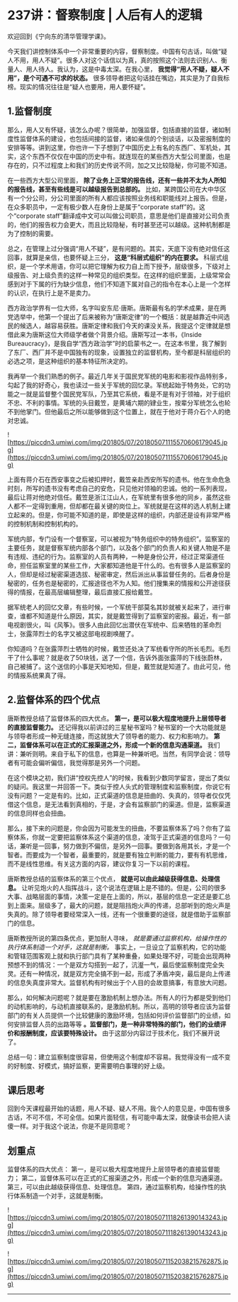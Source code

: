 # 237讲：督察制度 | 人后有人的逻辑

欢迎回到《宁向东的清华管理学课》。

今天我们讲控制体系中一个非常重要的内容，督察制度。中国有句古话，叫做“疑人不用，用人不疑”。很多人对这个话信以为真，真的按照这个法则去识别人、衡量人、用人待人。我认为，这是中毒太深。在我心里， **我觉得“用人不疑，疑人不用”，是个可遇不可求的状态。** 很多领导者把这句话挂在嘴边，其实是为了自我标榜。现实的情况往往是“疑人也要用，用人要怀疑”。

## 1.监督制度

那么，用人又有怀疑，该怎么办呢？很简单，加强监督，包括直接的监督，诸如制度性监督体系的建设，也包括间接的监督，诸如亲信的个别谈话，以及密报制度的安排等等。讲到这里，你也许一下子想到了中国历史上有名的东西厂、军机处，其实，这个东西不仅仅在中国的历史中有。就连现在的某些西方大型公司里面，也是存在的，只不过程度上和我们的历史传说不同，加之又比较隐秘，你可能不知道。

在一些西方大型公司里面， **除了业务上正常的报告线，还有一些并不太为人所知的报告线，甚至有些线是可以越级报告到总部的。** 比如，某跨国公司在大中华区有一个分公司，分公司里面的所有人都应该按照业务线和职能线对上报告。但是，在众多职员中，一定有极少数人在身份上是属于“corporate staff”的。这个“corporate staff”翻译成中文可以叫做公司职员，意思是他们是直接对公司负责的，他们的报告权力会更大，而且比较隐秘，有时甚至还可以越级。这种机制都是为了控制的需要。

总之，在管理上过分强调“用人不疑”，是有问题的。其实，天底下没有绝对信任这回事，就算是亲信，也要怀疑上三分， **这是“科层式组织”的内在要求。** 科层式组织，是一个学术用语，你可以把它理解为权力自上而下授予，层级很多，下级对上级报告、对上级负责的这样一种常见的组织类型。在这样的组织里面，上级常常会感到对于下属的行为缺少信息，他们不知道下属对自己的指令在本心上是一个怎样的认识，在执行上是不是卖力。

西方政治学界有一位大师，名字叫安东尼·唐斯。唐斯最有名的学术成果，是在两党选举中，他第一个提出了后来被称为“唐斯定律”的一个概括：就是越靠近中间选民的候选人，越容易获胜。唐斯定律和我们今天的课没关系，我提这个定律就是想借此来为唐斯这位大师级学者做个背景介绍。唐斯写过一本书，《Inside Bureaucracy》，是我自学“西方政治学”时的启蒙书之一。在这本书里，我了解到了东厂、西厂并不是中国独有的现象，设置独立的监督机构，至今都是科层组织的必选之项，是这种组织的基本特征所决定的。

我再举一个我们熟悉的例子。最近几年关于国民党军统的电影和影视作品特别多，勾起了我的好奇心，我也读过一些关于军统的回忆录。军统起始于特务处，它的功能之一就是监督整个国民党军队，乃至其它系统，看是不是有对于领袖，对于组织不忠、不利的事情。军统的头目戴笠，是黄埔六期的肄业生，按辈分军统怎么也轮不到他掌门。但他最后之所以能够做到这个位置上，就在于他对于蒋介石个人的绝对忠诚。

![https://piccdn3.umiwi.com/img/201805/07/201805071115570606179045.jpg](https://piccdn3.umiwi.com/img/201805/07/201805071115570606179045.jpg)

上面有蒋介石在西安事变之后被扣押时，戴笠亲赴西安所写的遗书。他在生命危急时刻，所写的遗书没有考虑自己的安危，只见他对领袖的忠诚。他的一系列表现，最后让蒋对他绝对信任。戴笠是浙江江山人，在军统里有很多他的同乡，虽然这些人都不一定得到重用，但却都在最关键的岗位上。军统就是在这样的选人机制上建立起来的。但是，你可能不知道的是，即使是这样的组织，内部还是设有非常严格的控制机制和控制机构的。

军统内部，专门设有一个督察室，可以被视为“特务组织中的特务组织”。监察室的主要任务，就是督察军统内部各个部门，以及各个部门的负责人和关键人物是不是有违规、违纪的行为。监察室的人员有两种，一种是身份公开，经过正常渠道任命，担任监察室里的某些工作，大家都知道他是干什么的。也有很多人是监察室的人，但却是经过秘密渠道选拔、秘密审定，然后派出从事监督任务的。后者身份是秘密的，任务也是秘密的，汇报途径也不为人知。他们搜集来的情报和公开途径获得的情报，在最高层编辑整理，最后直接汇报给戴笠。

据军统老人的回忆文章，有些时候，一个军统干部莫名其妙就被关起来了，进行审查，谁都不知道是什么原因，其实，就是戴笠得到了监察室的密报。最近，有一部电视剧很火，叫《风筝》。很多人由此回忆出潜伏在军统中、后来牺牲的革命烈士，张露萍烈士的名字又被这部电视剧唤醒了。

你知道吗？在张露萍烈士牺牲的时候，戴笠还处决了军统看守所的所长毛烈。毛烈干了什么事呢？就是收了50块钱，送了一个信，告诉外面张露萍的下线张蔚林，自己被捕了。这个送信的小事是天知地知，但是，戴笠就是知道了。由此可见，他的情报系统果真了得。

## 2.监督体系的四个优点

唐斯教授总结了监督体系的四大优点。 **第一，是可以极大程度地提升上层领导者的直接监督能力。** 还记得我以前讲过的三星秘书室吗？秘书室的一个大功能就是与领导者形成一种无缝连接，而这就放大了领导者的能力、权力和影响力。 **第二，监督体系可以在正式的汇报渠道之外，形成一个新的信息沟通渠道。** 我们讲：兼听则明。来自于私下的信息，也算是一种兼听吧。当然，有同学会说：领导者有可能会偏听偏信，我觉得那是另外一个问题。

在这个模块之初，我们讲“控权先控人”的时候，我看到少数同学留言，提出了类似的疑问。我这里一并回答一下。类似于控人头式的管理制度和监察制度，你说它有没有问题？一定是有的。比如，正式渠道的信息是扭曲的、失真的，领导者仅仅凭借这个信息，是无法看到真相的，于是，才会有监察部门的渠道。但是，监察渠道的信息同样也会扭曲。

那么，接下来的问题是，你会因为可能发生的扭曲，不要监察体系了吗？你有了监察体系，你就一定要把监察体系这个渠道的信息，凌驾于正式渠道的信息吗？一句话，兼听是一回事，努力做到不偏信，是另外一回事。要做到各用其长，才是一个智者。而要成为一个智者，最重要的，就是要有独立判断的能力，要有有机思维，而不是线性思维。有关这方面的内容，建议你复习一下以前的课程。

唐斯教授总结的监察体系的第三个优点， **就是可以由此越级获得信息、处理信息。** 让听见炮火的人指挥战斗，这个说法在逻辑上是不错的。但是，公司的很多大事、战略层面的事情，决策一定是在上面的，所以，基层的信息一定还是要汇总到上面来。层级多了，最大的问题，就是阻挡炮火声的传递，总部听到的炮火声是失真的。除了领导者要经常深入一线，还有一个很重要的途径，就是借助于监察部门的信息。

唐斯教授所说的第四条优点，更加耐人寻味， *就是要通过监察机构，给操作性的执行体系制造一个对手，这就是制衡。* 事实上，一旦设立了监察机构，它的功能和管辖范围客观上就和执行部门具有了某种重叠，如果处理不好，可能会出现两种预想不到的情况：一个是双方勾搭到一起了，沆瀣一气，最后使监察制度完全失灵。还有一种情况，就是双方完全搞不到一起，形成了矛盾冲突，最后是向上传递的信息失真度非常大。监督机构有时候出于个人目的会故意搞事，有意放大问题。

那么，如何解决问题呢？就是要在激励机制上想办法。所有人的行为都是受到他们的动机影响的，与动机直接联系的，是激励机制。所以，高明的领导者应该为监督部门的有关人员提供一个比较健康的激励环境，包括如何评价监督部门的业绩，如何安排监督人员的出路等等 **。监督部门，是一种非常特殊的部门，他们的业绩评价和报酬制度，应该要特殊设计。** 由于这部分内容过于技术化，我们不展开说了。

总结一句：建立监察制度很容易，但使用这个制度却不容易。我觉得没有一成不变的好制度、好模式，搞好监察，更需要明白事理的好上级。

## 课后思考

回到今天课程最开始的话题，用人不疑、疑人不用。我个人的意见是，中国有很多古话，不可不信，不可全信。如果片面轻信，有可能中毒太深，就像读书会把人读傻一样。对于我这个说法，你是不是同意呢？

## 划重点

监督体系的四大优点：
第一，是可以极大程度地提升上层领导者的直接监督能力；
第二，监督体系可以在正式的汇报渠道之外，形成一个新的信息沟通渠道。
第三，可以由此越级获得信息、处理信息。
第四，通过监察机构，给操作性的执行体系制造一个对手，这就是制衡。

![https://piccdn3.umiwi.com/img/201805/07/201805071118261390143243.jpg](https://piccdn3.umiwi.com/img/201805/07/201805071118261390143243.jpg)

![https://piccdn3.umiwi.com/img/201805/07/201805071152038215762875.jpg](https://piccdn3.umiwi.com/img/201805/07/201805071152038215762875.jpg)

---
